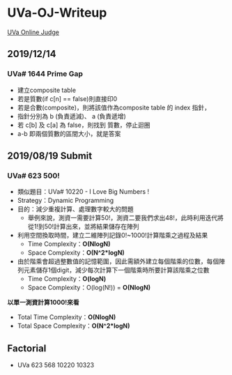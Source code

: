 # UVa-OJ-Writeup
[UVa Online Judge](https://uva.onlinejudge.org)

## 2019/12/14
### UVa# 1644 Prime Gap
* 建立composite table
 * 若是質數(if c[n] == false)則直接印0
 * 若是合數(composite)，則將該值作為composite table 的 index 指針，
  * 指針分別為 b (負責遞減)、 a (負責遞增)
  * 若 c[b] 及 c[a] 為 false，則找到 質數，停止迴圈
  * a-b 即兩個質數的區間大小，就是答案

## 2019/08/19 Submit
### UVa# 623 500!
* 類似題目：UVa# 10220 - I Love Big Numbers !
* Strategy：Dynamic Programming
* 目的：減少重複計算、處理數字較大的問題
  * 舉例來說，測資一需要計算50!，測資二要我們求出48!，此時利用迭代將從1!到50!計算出來，並將結果儲存在陣列
* 利用空間換取時間，建立二維陣列記錄0!~1000!計算階乘之過程及結果
  * Time Complexity：**O(NlogN)**
  * Space Complexity：**O(N^2*logN)** 
* 由於階乘會超過整數值的記憶範圍，因此需額外建立每個階乘的位數，每個陣列元素儲存1個digit，減少每次計算下一個階乘時所要計算該階乘之位數
  * Time Complexity：**O(logN)**
  * Space Complexity：O(log(N!)) = **O(NlogN)**

**以單一測資計算1000!來看**
* Total Time Complexity：**O(NlogN)**
* Total Space Complexity：**O(N^2*logN)**

## Factorial
* UVa 623 568 10220 10323
